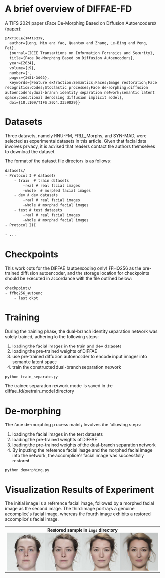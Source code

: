 # A brief overview of DIFFAE-FD
A TIFS 2024 paper 《Face De-Morphing Based on Diffusion Autoencoders》 ([paper](https://ieeexplore.ieee.org/stamp/stamp.jsp?tp=&arnumber=10415238)):

```
@ARTICLE{10415238,
  author={Long, Min and Yao, Quantao and Zhang, Le-Bing and Peng, Fei},
  journal={IEEE Transactions on Information Forensics and Security}, 
  title={Face De-Morphing Based on Diffusion Autoencoders}, 
  year={2024},
  volume={19},
  number={},
  pages={3051-3063},
  keywords={Feature extraction;Semantics;Faces;Image restoration;Face recognition;Codes;Stochastic processes;Face de-morphing;diffusion autoencoders;dual-branch identity separation network;semantic latent space;conditional denoising diffusion implicit model},
  doi={10.1109/TIFS.2024.3359029}}
```
# Datasets
Three datasets, namely HNU-FM, FRLL_Morphs, and SYN-MAD, were selected as experimental datasets in this article. Given that facial data involves privacy, it is advised that readers contact the authors themselves to download the dataset.

The format of the dataset file directory is as follows:
```
datasets/
- Protocol I # datasets
    - train  # train datasets
        -real # real facial images
        -whole  # morphed facial images
    - dev # dev datasets
        -real # real facial images
        -whole # morphed facial images
    - test # test datasets
        -real # real facial images
        -whole # morphed facial images
- Protocol III
    ...
- ...
```

# Checkpoints
This work opts for the DIFFAE (autoencoding only) FFHQ256 as the pre-trained diffusion autoencoder, and the storage location for checkpoints should be executed in accordance with the file outlined below:

```
checkpoints/
- ffhq256_autoenc
    - last.ckpt 
```

# Training
During the training phase, the dual-branch identity separation network was solely trained, adhering to the following steps:
1. loading the facial images in the train and dev datasets
2. loading the pre-trained weights of DIFFAE
3. use pre-trained diffusion autoencoder to encode input images into semantic latent space
4. train the constructed dual-branch separation network
```
python train_separate.py
```
The trained separation network model is saved in the diffae_fd/pretrain_model directory

# De-morphing
The face de-morphing process mainly involves the following steps:
1. loading the facial images in the test datasets
2. loading the pre-trained weights of DIFFAE
3. loading the pre-trained weights of the dual-branch separation network
4. By inputting the reference facial image and the morphed facial image into the network, the accomplice's facial image was successfully restored.
```
python demorphing.py
```

# Visualization Results of Experiment
The initial image is a reference facial image, followed by a morphed facial image as the second image. The third image portrays a genuine accomplice's facial image, whereas the fourth image exhibits a restored accomplice's facial image.

<table>
<tr>
<th width="100%">
Restored sample in <code>imgs</code> directory<br><img src="./imgs/102_112.png" style="width: 100%">
</th>
</tr>
</table>
